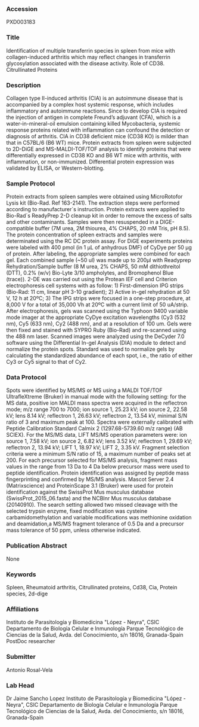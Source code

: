 ### Accession
PXD003183

### Title
Identification of multiple transferrin species in spleen from mice with collagen-induced arthritis which may reflect changes in transferrin glycosylation associated with the disease activity. Role of CD38. Citrullinated Proteins

### Description
Collagen type II-induced arthritis (CIA) is an autoimmune disease that is accompanied by a complex host systemic response, which includes inflammatory and autoimmune reactions. Since to develop CIA is required the injection of antigen in complete Freund’s adjuvant (CFA), which is a water-in-mineral-oil emulsion containing killed Mycobacteria, systemic response proteins related with inflammation can confound the detection or diagnosis of arthritis. CIA in CD38 deficient mice (CD38 KO) is milder than that in C57BL/6 (B6 WT) mice. Protein extracts from spleen were subjected to 2D-DiGE and MS-MALDI-TOF/TOF analysis to identify proteins that were differentially expressed in CD38 KO and B6 WT mice with arthritis, with inflammation, or non-immunized. Differential protein expression was validated by ELISA, or Western-blotting.

### Sample Protocol
Protein extracts from spleen samples were obtained using MicroRotofor Lysis kit (Bio-Rad. Ref 163-2141). The extraction steps were performed according to manufacturer´s instruction. Protein extracts were applied to Bio-Rad´s ReadyPrep 2-D cleanup kit in order to remove the excess of salts and other contaminants. Samples were then resuspended in a DIGE-compatible buffer (7M urea, 2M thiourea, 4% CHAPS, 20 mM Tris, pH 8.5). The protein concentration of spleen extracts and samples were determinated using the RC DC protein assay. For DiGE experiments proteins were labeled with 400 pmol (in 1 μL of anhydrous DMF) of CyDye per 50 μg of protein. After labeling, the appropriate samples were combined for each gel. Each combined sample (~50 ul) was made up to 200μl with Readyprep Rehydration/Sample buffer (8 M urea, 2% CHAPS, 50 mM dithiothreitol (DTT), 0.2% (w/v) Bio-Lyte 3/10 ampholytes, and Bromophenol Blue (trace)). 2-DE was carried out using the Protean IEF cell and Criterion electrophoresis cell systems with as follow: 1) First-dimension IPG strips (Bio-Rad: 11 cm, linear pH 3-10 gradient); 2) Active in-gel rehydration at 50 V, 12 h at 20ºC; 3) The IPG strips were focused in a one-step procedure, at 8,000 V for a total of 35,000 Vh at 20ºC with a current limit of 50 uA/strip. After electrophoresis, gels was scanned using the Typhoon 9400 variable mode imager at the appropriate CyDye excitation wavelengths (Cy3 (532 nm), Cy5 (633 nm), Cy2 (488 nm), and at a resolution of 100 um. Gels were then fixed and stained with SYPRO Ruby (Bio-Rad) and re-scanned using the 488 nm laser. Scanned images were analyzed using the DeCyder 7.0 software using the Differential In-gel Analysis (DIA) module to detect and normalize the protein spots. Standard was used to normalize gels by calculating the standardized abundance of each spot, i.e., the ratio of either Cy3 or Cy5 signal to that of Cy2.

### Data Protocol
Spots were identified by MS/MS or MS using a MALDI TOF/TOF UltrafleXtreme (Bruker) in manual mode with the following setting: for the MS data, positive ion MALDI mass spectra were acquired in the reflectron mode; m/z range 700 to 7000; ion source 1, 25.23 kV; ion source 2, 22.58 kV; lens 8.14 kV; reflectron 1, 26.63 kV; reflectron 2, 13.54 kV, minimal S/N ratio of 3 and maximum peak at 100. Spectra were externally calibrated with Peptide Calibration Standard Calmix 2 (1297.68-5739.60 m/z range) (AB SCIEX). For the MS/MS data, LIFT MS/MS operation parameters were: ion source 1, 7.58 kV; ion source 2, 6.82 kV; lens 3.52 kV; reflectron 1, 29.69 kV; reflectron 2, 13.94 kV; LIFT 1, 18.97 kV; LIFT 2, 3.35 kV. Fragment selection criteria were a minimum S/N ratio of 15, a maximum number of peaks set at 200. For each precursor selected for MS/MS analysis, fragment mass values in the range from 13 Da to 4 Da below precursor mass were used to peptide identification. Protein identification was assigned by peptide mass fingerprinting and confirmed by MS/MS analysis. Mascot Server 2.4 (Matrixscience) and ProteinScape 3.1 (Bruker) were used for protein identification against the SwissProt Mus musculus database (SwissProt_2015_06.fasta) and the NCBInr Mus musculus database (20140910). The search setting allowed two missed cleavage with the selected trypsin enzyme, fixed modification was cysteine carbamidomethylation and variable modifications was methionine oxidation and deamidation,a MS/MS fragment tolerance of 0.5 Da and a precursor mass tolerance of 50 ppm, unless otherwise indicated.

### Publication Abstract
None

### Keywords
Spleen, Rheumatoid arthritis, Citrullinated proteins, Cd38, Cia, Protein species, 2d-dige

### Affiliations
Instituto de Parasitología y Biomedicina "López - Neyra", CSIC Departamento de Biología Celular e Inmunología Parque Tecnológico de Ciencias de la Salud,  Avda. del Conocimiento, s/n 18016, Granada-Spain
PostDoc researcher

### Submitter
Antonio Rosal-Vela

### Lab Head
Dr Jaime Sancho Lopez
Instituto de Parasitología y Biomedicina "López - Neyra", CSIC Departamento de Biología Celular e Inmunología Parque Tecnológico de Ciencias de la Salud,  Avda. del Conocimiento, s/n 18016, Granada-Spain


